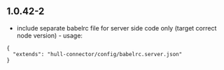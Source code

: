 ## 1.0.42-2

- include separate babelrc file for server side code only (target correct node version) - usage:

```
{
  "extends": "hull-connector/config/babelrc.server.json"
}
```
